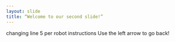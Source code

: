 ```yaml
---
layout: slide
title: “Welcome to our second slide!”
---
```

changing line 5 per robot instructions
Use the left arrow to go back!
